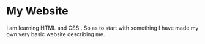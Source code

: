 # My Website
I am learning HTML and CSS . So as to start with something I have made my own very basic website describing me.
